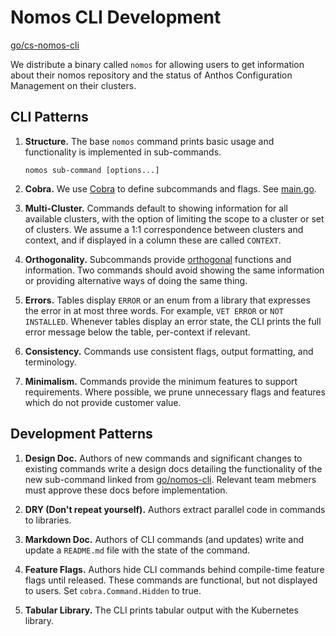 # Nomos CLI Development

[go/cs-nomos-cli](http://go/cs-nomos-cli)

We distribute a binary called `nomos` for allowing users to get information
about their nomos repository and the status of Anthos Configuration Management
on their clusters.

## CLI Patterns

1. **Structure.** The base `nomos` command prints basic usage and functionality
is implemented in sub-commands.

   ```nomos sub-command [options...]```

2. **Cobra.** We use [Cobra](https://github.com/spf13/cobra) to define
subcommands and flags. See [main.go](main.go).

3. **Multi-Cluster.** Commands default to showing information for all 
available clusters, with the option of limiting the scope to a cluster or set of
clusters. We assume a 1:1 correspondence between clusters and context, and if
 displayed in a column these are called `CONTEXT`.

4. **Orthogonality.** Subcommands provide
[orthogonal](https://en.wikipedia.org/wiki/Orthogonality_(programming))
functions and information. Two commands should avoid showing the same 
information or providing alternative ways of doing the same thing.

5. **Errors.** Tables display `ERROR` or an enum from a library that expresses
the error in at most three words. For example, `VET ERROR` or `NOT INSTALLED`.
Whenever tables display an error state, the CLI prints the full error message
below the table, per-context if relevant.

6. **Consistency.** Commands use consistent flags, output formatting, and
terminology.

7. **Minimalism.** Commands provide the minimum features to support 
requirements. Where possible, we prune unnecessary flags and features which do
not provide customer value.

## Development Patterns

1. **Design Doc.** Authors of new commands and significant changes to 
existing commands write a design docs detailing the functionality of the new 
sub-command linked from [go/nomos-cli](http://go/nomos-cli). Relevant 
team mebmers must approve these docs before implementation.

2. **DRY (Don't repeat yourself).** Authors extract parallel code in commands to
libraries.

3. **Markdown Doc.** Authors of CLI commands (and updates) write and update a
`README.md` file with the state of the command.

4. **Feature Flags.** Authors hide CLI commands behind compile-time feature
flags until released. These commands are functional, but not displayed to users.
Set `cobra.Command.Hidden` to true.

5. **Tabular Library.** The CLI prints tabular output with the Kubernetes
library.
